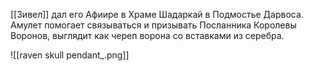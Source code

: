 [[Зивел]]  дал его Афиире в Храме Шадаркай в Подмостье Дарвоса.
Амулет помогает связываться и призывать Посланника Королевы Воронов, выглядит как череп ворона со вставками из серебра.


![[raven skull pendant_.png]]